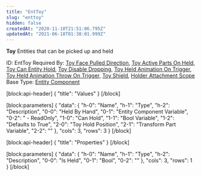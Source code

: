 ```yaml
---
title: "EntToy"
slug: "enttoy"
hidden: false
createdAt: "2020-11-10T21:51:06.795Z"
updatedAt: "2021-06-18T01:38:01.999Z"
---
```

**Toy**
Entities that can be picked up and held

ID: EntToy
Required By: [Toy Face Pulled Direction](doc:enttoyfacepulleddirection), [Toy Active Parts On Held](doc:enttoyactivepartsonheld), [Toy Can Entity Hold](doc:enttoycanentityhold), [Toy Disable Dropping](doc:enttoydisabledropping), [Toy Held Animation On Trigger](doc:enttoyheldanimationontrigger), [Toy Held Animation Throw On Trigger](doc:enttoyheldanimationthrowontrigger), [Toy Shield](doc:enttoyshield), [Holder Attachment Scope](doc:entholderattachmentscope)
Base Type: [Entity Component](doc:componententity)

[block:api-header]
{
  "title": "Values"
}
[/block]

[block:parameters]
{
  "data": {
    "h-0": "Name",
    "h-1": "Type",
    "h-2": "Description",
    "0-0": "Held By Hand",
    "0-1": "Entity Component Variable<Holder Hand>",
    "0-2": " - ReadOnly",
    "1-0": "Can Hold",
    "1-1": "Bool Variable",
    "1-2": "Defaults to True",
    "2-0": "Toy Hold Position",
    "2-1": "Transform Part Variable",
    "2-2": ""
  },
  "cols": 3,
  "rows": 3
}
[/block]

[block:api-header]
{
  "title": "Properties"
}
[/block]

[block:parameters]
{
  "data": {
    "h-0": "Name",
    "h-1": "Type",
    "h-2": "Description",
    "0-0": "Is Held",
    "0-1": "Bool",
    "0-2": ""
  },
  "cols": 3,
  "rows": 1
}
[/block]